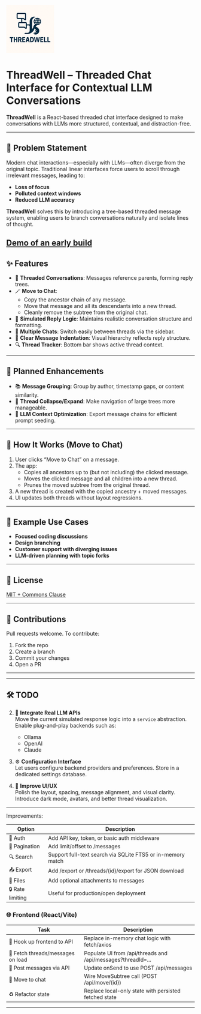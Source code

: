 ![ThreadWell Logo](./doc/img/threadwell_128x128.png)
# ThreadWell – Threaded Chat Interface for Contextual LLM Conversations

**ThreadWell** is a React-based threaded chat interface designed to make conversations with LLMs more structured, contextual, and distraction-free.

---

## 🧠 Problem Statement

Modern chat interactions—especially with LLMs—often diverge from the original topic. Traditional linear interfaces force users to scroll through irrelevant messages, leading to:

- **Loss of focus**
- **Polluted context windows**
- **Reduced LLM accuracy**

**ThreadWell** solves this by introducing a tree-based threaded message system, enabling users to branch conversations naturally and isolate lines of thought.

[Demo of an early build](https://youtu.be/2yh2nNxQV4M)
---

## ✨ Features

- 🧶 **Threaded Conversations**: Messages reference parents, forming reply trees.
- 🪄 **Move to Chat**: 
  - Copy the ancestor chain of any message.
  - Move that message and all its descendants into a new thread.
  - Cleanly remove the subtree from the original chat.
- 🧭 **Simulated Reply Logic**: Maintains realistic conversation structure and formatting.
- 💬 **Multiple Chats**: Switch easily between threads via the sidebar.
- 🧩 **Clear Message Indentation**: Visual hierarchy reflects reply structure.
- 🔍 **Thread Tracker**: Bottom bar shows active thread context.

---

## 🚧 Planned Enhancements

- 📚 **Message Grouping**: Group by author, timestamp gaps, or content similarity.
- 🔽 **Thread Collapse/Expand**: Make navigation of large trees more manageable.
- 🧠 **LLM Context Optimization**: Export message chains for efficient prompt seeding.

---

## 🔄 How It Works (Move to Chat)

1. User clicks “Move to Chat” on a message.
2. The app:
   - Copies all ancestors up to (but not including) the clicked message.
   - Moves the clicked message and all children into a new thread.
   - Prunes the moved subtree from the original thread.
3. A new thread is created with the copied ancestry + moved messages.
4. UI updates both threads without layout regressions.

---

## 🧪 Example Use Cases

- **Focused coding discussions**
- **Design branching**
- **Customer support with diverging issues**
- **LLM-driven planning with topic forks**

---

## 📜 License

[MIT + Commons Clause](./LICENSE)

---

## 🙌 Contributions

Pull requests welcome. To contribute:
1. Fork the repo
2. Create a branch
3. Commit your changes
4. Open a PR

---

---

## 🛠️ TODO

2. 🧠 **Integrate Real LLM APIs**  
   Move the current simulated response logic into a `service` abstraction. Enable plug-and-play backends such as:
   - Ollama
   - OpenAI
   - Claude

3. ⚙️ **Configuration Interface**  
   Let users configure backend providers and preferences. Store in a dedicated settings database.

5. 🎨 **Improve UI/UX**  
   Polish the layout, spacing, message alignment, and visual clarity. Introduce dark mode, avatars, and better thread visualization.


--- 
Improvements:

| Option           | Description                                                              |
|------------------|---------------------------------------------------------------------------|
| 🔐 Auth          | Add API key, token, or basic auth middleware                              |
| 🔁 Pagination    | Add limit/offset to /messages                                              |
| 🔍 Search        | Support full-text search via SQLite FTS5 or in-memory match               |
| 📤 Export        | Add /export or /threads/{id}/export for JSON download                     |
| 📂 Files         | Add optional attachments to messages                                       |
| 🔒 Rate limiting | Useful for production/open deployment                                      |

### 🌐 Frontend (React/Vite)

| Task                          | Description                                                       |
|-------------------------------|-------------------------------------------------------------------|
| 🧠 Hook up frontend to API     | Replace in-memory chat logic with fetch/axios                     |
| 🧾 Fetch threads/messages on load | Populate UI from /api/threads and /api/messages?threadId=...   |
| 💬 Post messages via API       | Update onSend to use POST /api/messages                           |
| 🔁 Move to chat                | Wire MoveSubtree call (POST /api/move/{id})                        |
| ♻️ Refactor state              | Replace local-only state with persisted fetched state             |➜

---

